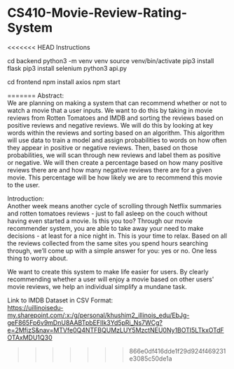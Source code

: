 # CS410-Movie-Review-Rating-System

<<<<<<< HEAD
Instructions

cd backend
python3 -m venv venv
source venv/bin/activate
pip3 install flask
pip3 install selenium
python3 api.py

cd frontend
npm install axios
npm start

=======
Abstract: \
We are planning on making a system that can recommend whether or not to watch a movie that a user inputs. We want to do this by taking in movie reviews from Rotten Tomatoes and IMDB and sorting the reviews based on positive reviews and negative reviews. We will do this by looking at key words within the reviews and sorting based on an algorithm. This algorithm will use data to train a model and assign probabilities to words on how often they appear in positive or negative reviews. Then, based on those probabilities, we will scan through new reviews and label them as positive or negative. We will then create a percentage based on how many positive reviews there are and how many negative reviews there are for a given movie. This percentage will be how likely we are to recommend this movie to the user.

Introduction: \
Another week means another cycle of scrolling through Netflix summaries and rotten tomatoes reviews - just to fall asleep on the couch without having even started a movie. Is this you too? Through our movie recommender system, you are able to take away your need to make decisions - at least for a nice night in. This is your time to relax. Based on all the reviews collected from the same sites you spend hours searching through, we’ll come up with a simple answer for you: yes or no. One less thing to worry about.

We want to create this system to make life easier for users. By clearly recommending whether a user will enjoy a movie based on other users' movie reviews, we help an individual simplify a mundane task.

Link to IMDB Dataset in CSV Format: \
https://uillinoisedu-my.sharepoint.com/:x:/g/personal/khushim2_illinois_edu/EbJg-geF865Fp6v9mDnU8AABTpbEFlIk3Yd5pRi_Ns7WCg?e=2MfjzS&nav=MTVfe0Q4NTFBQUMzLUY5MzctNEU0Ny1BOTI5LTkxOTdFOTAxMDU1Q30
>>>>>>> 866e0df416dde1f29d924f469231e3085c50de1a
